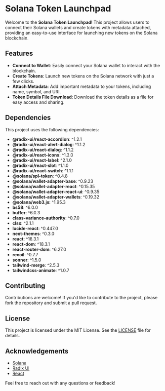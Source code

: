 # Solana Token Launchpad

Welcome to the **Solana Token Launchpad**! This project allows users to connect their Solana wallets and create tokens with metadata attached, providing an easy-to-use interface for launching new tokens on the Solana blockchain.

## Features

- **Connect to Wallet**: Easily connect your Solana wallet to interact with the blockchain.
- **Create Tokens**: Launch new tokens on the Solana network with just a few clicks.
- **Attach Metadata**: Add important metadata to your tokens, including name, symbol, and URI.
- **Token Details File Download**: Download the token details as a file for easy access and sharing.

## Dependencies

This project uses the following dependencies:

- **@radix-ui/react-accordion**: ^1.2.1
- **@radix-ui/react-alert-dialog**: ^1.1.2
- **@radix-ui/react-dialog**: ^1.1.2
- **@radix-ui/react-icons**: ^1.3.0
- **@radix-ui/react-label**: ^2.1.0
- **@radix-ui/react-slot**: ^1.1.0
- **@radix-ui/react-switch**: ^1.1.1
- **@solana/spl-token**: ^0.4.8
- **@solana/wallet-adapter-base**: ^0.9.23
- **@solana/wallet-adapter-react**: ^0.15.35
- **@solana/wallet-adapter-react-ui**: ^0.9.35
- **@solana/wallet-adapter-wallets**: ^0.19.32
- **@solana/web3.js**: ^1.95.3
- **bs58**: ^6.0.0
- **buffer**: ^6.0.3
- **class-variance-authority**: ^0.7.0
- **clsx**: ^2.1.1
- **lucide-react**: ^0.447.0
- **next-themes**: ^0.3.0
- **react**: ^18.3.1
- **react-dom**: ^18.3.1
- **react-router-dom**: ^6.27.0
- **recoil**: ^0.7.7
- **sonner**: ^1.5.0
- **tailwind-merge**: ^2.5.3
- **tailwindcss-animate**: ^1.0.7

## Contributing

Contributions are welcome! If you'd like to contribute to the project, please fork the repository and submit a pull request.

## License

This project is licensed under the MIT License. See the [LICENSE](LICENSE) file for details.

## Acknowledgements

- [Solana](https://solana.com/)
- [Radix UI](https://www.radix-ui.com/)
- [React](https://reactjs.org/)

Feel free to reach out with any questions or feedback!
